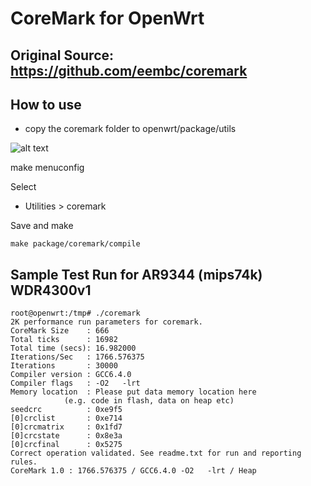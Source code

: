 CoreMark for OpenWrt
====================

Original Source: https://github.com/eembc/coremark
--------------------------------------------------

How to use
----------

* copy the coremark folder to openwrt/package/utils

![alt text](https://raw.githubusercontent.com/gwlim/coremark-openwrt/master/coremark.png)

make menuconfig

Select

* Utilities > coremark

Save and make

    make package/coremark/compile

Sample Test Run for AR9344 (mips74k) WDR4300v1
----------------------------------------------

```
root@openwrt:/tmp# ./coremark 
2K performance run parameters for coremark.
CoreMark Size    : 666
Total ticks      : 16982
Total time (secs): 16.982000
Iterations/Sec   : 1766.576375
Iterations       : 30000
Compiler version : GCC6.4.0
Compiler flags   : -O2   -lrt
Memory location  : Please put data memory location here
			(e.g. code in flash, data on heap etc)
seedcrc          : 0xe9f5
[0]crclist       : 0xe714
[0]crcmatrix     : 0x1fd7
[0]crcstate      : 0x8e3a
[0]crcfinal      : 0x5275
Correct operation validated. See readme.txt for run and reporting rules.
CoreMark 1.0 : 1766.576375 / GCC6.4.0 -O2   -lrt / Heap
```

